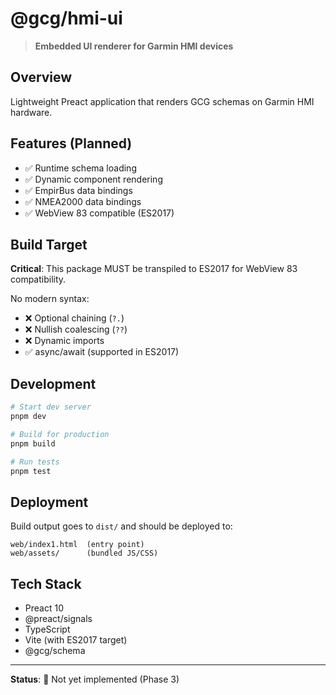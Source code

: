 # @gcg/hmi-ui

> **Embedded UI renderer for Garmin HMI devices**

## Overview

Lightweight Preact application that renders GCG schemas on Garmin HMI hardware.

## Features (Planned)

- ✅ Runtime schema loading
- ✅ Dynamic component rendering
- ✅ EmpirBus data bindings
- ✅ NMEA2000 data bindings
- ✅ WebView 83 compatible (ES2017)

## Build Target

**Critical**: This package MUST be transpiled to ES2017 for WebView 83 compatibility.

No modern syntax:
- ❌ Optional chaining (`?.`)
- ❌ Nullish coalescing (`??`)
- ❌ Dynamic imports
- ✅ async/await (supported in ES2017)

## Development

```bash
# Start dev server
pnpm dev

# Build for production
pnpm build

# Run tests
pnpm test
```

## Deployment

Build output goes to `dist/` and should be deployed to:
```
web/index1.html  (entry point)
web/assets/      (bundled JS/CSS)
```

## Tech Stack

- Preact 10
- @preact/signals
- TypeScript
- Vite (with ES2017 target)
- @gcg/schema

---

**Status**: 🚧 Not yet implemented (Phase 3)
